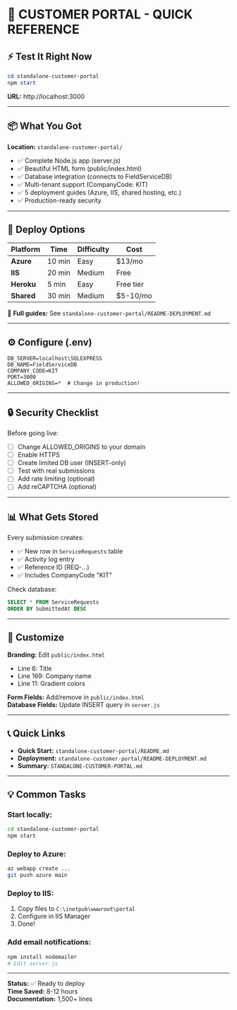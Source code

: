 # 🎯 CUSTOMER PORTAL - QUICK REFERENCE

## ⚡ Test It Right Now

```powershell
cd standalone-customer-portal
npm start
```
**URL:** http://localhost:3000

---

## 📦 What You Got

**Location:** `standalone-customer-portal/`

- ✅ Complete Node.js app (server.js)
- ✅ Beautiful HTML form (public/index.html)
- ✅ Database integration (connects to FieldServiceDB)
- ✅ Multi-tenant support (CompanyCode: KIT)
- ✅ 5 deployment guides (Azure, IIS, shared hosting, etc.)
- ✅ Production-ready security

---

## 🚀 Deploy Options

| Platform | Time | Difficulty | Cost |
|----------|------|------------|------|
| **Azure** | 10 min | Easy | $13/mo |
| **IIS** | 20 min | Medium | Free |
| **Heroku** | 5 min | Easy | Free tier |
| **Shared** | 30 min | Medium | $5-10/mo |

📖 **Full guides:** See `standalone-customer-portal/README-DEPLOYMENT.md`

---

## ⚙️ Configure (.env)

```env
DB_SERVER=localhost\SQLEXPRESS
DB_NAME=FieldServiceDB
COMPANY_CODE=KIT
PORT=3000
ALLOWED_ORIGINS=*  # Change in production!
```

---

## 🔒 Security Checklist

Before going live:
- [ ] Change ALLOWED_ORIGINS to your domain
- [ ] Enable HTTPS
- [ ] Create limited DB user (INSERT-only)
- [ ] Test with real submissions
- [ ] Add rate limiting (optional)
- [ ] Add reCAPTCHA (optional)

---

## 📊 What Gets Stored

Every submission creates:
- ✅ New row in `ServiceRequests` table
- ✅ Activity log entry
- ✅ Reference ID (REQ-...)
- ✅ Includes CompanyCode "KIT"

Check database:
```sql
SELECT * FROM ServiceRequests 
ORDER BY SubmittedAt DESC
```

---

## 🎨 Customize

**Branding:** Edit `public/index.html`
- Line 6: Title
- Line 169: Company name
- Line 11: Gradient colors

**Form Fields:** Add/remove in `public/index.html`  
**Database Fields:** Update INSERT query in `server.js`

---

## 📞 Quick Links

- **Quick Start:** `standalone-customer-portal/README.md`
- **Deployment:** `standalone-customer-portal/README-DEPLOYMENT.md`
- **Summary:** `STANDALONE-CUSTOMER-PORTAL.md`

---

## 💡 Common Tasks

### Start locally:
```bash
cd standalone-customer-portal
npm start
```

### Deploy to Azure:
```bash
az webapp create ...
git push azure main
```

### Deploy to IIS:
1. Copy files to `C:\inetpub\wwwroot\portal`
2. Configure in IIS Manager
3. Done!

### Add email notifications:
```bash
npm install nodemailer
# Edit server.js
```

---

**Status:** ✅ Ready to deploy  
**Time Saved:** 8-12 hours  
**Documentation:** 1,500+ lines
